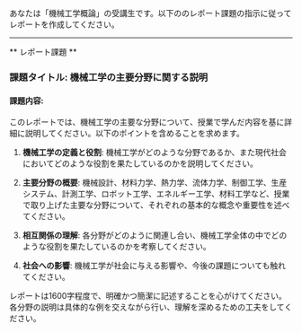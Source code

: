 あなたは「機械工学概論」の受講生です。以下ののレポート課題の指示に従ってレポートを作成してください。

---------------------------------------
** レポート課題 **

### 課題タイトル: 機械工学の主要分野に関する説明

#### 課題内容:
このレポートでは、機械工学の主要な分野について、授業で学んだ内容を基に詳細に説明してください。以下のポイントを含めることを求めます。

1. **機械工学の定義と役割**: 機械工学がどのような分野であるか、また現代社会においてどのような役割を果たしているのかを説明してください。

2. **主要分野の概要**: 機械設計、材料力学、熱力学、流体力学、制御工学、生産システム、計測工学、ロボット工学、エネルギー工学、材料工学など、授業で取り上げた主要な分野について、それぞれの基本的な概念や重要性を述べてください。

3. **相互関係の理解**: 各分野がどのように関連し合い、機械工学全体の中でどのような役割を果たしているのかを考察してください。

4. **社会への影響**: 機械工学が社会に与える影響や、今後の課題についても触れてください。

レポートは1600字程度で、明確かつ簡潔に記述することを心がけてください。各分野の説明は具体的な例を交えながら行い、理解を深めるための工夫をしてください。